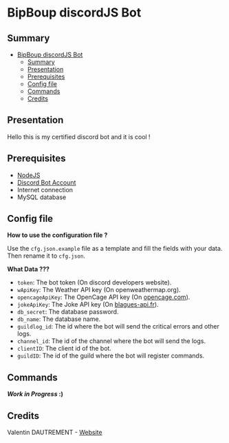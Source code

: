# BipBoup discordJS Bot

## Summary

- [BipBoup discordJS Bot](#bipboup-discordjs-bot)
  - [Summary](#summary)
  - [Presentation](#presentation)
  - [Prerequisites](#prerequisites)
  - [Config file](#config-file)
  - [Commands](#commands)
  - [Credits](#credits)

## Presentation

Hello this is my certified discord bot and it is cool !

## Prerequisites

 - [NodeJS](https://nodejs.org/en/)
 - [Discord Bot Account](https://discord.com/developers/applications)
 - Internet connection
 - MySQL database

## Config file

**How to use the configuration file ?**

Use the `cfg.json.example` file as a template and fill the fields with your data. Then rename it to `cfg.json`.

**What Data ???**

- `token`: The bot token (On discord developers website).
- `wApiKey`: The Weather API key (On openweathermap.org).
- `opencageApiKey`: The OpenCage API key (On [opencage.com](https://opencagedata.com/)).
- `jokeApiKey`: The Joke API key (On [blagues-api.fr](https://www.blagues-api.fr/)).
- `db_secret`: The database password.
- `db_name`: The database name.
- `guildlog_id`: The id where the bot will send the critical errors and other logs.
- `channel_id`: The id of the channel where the bot will send the logs.
- `clientID`: The client id of the bot.
- `guildID`: The id of the guild where the bot will register commands.

## Commands

***Work in Progress* :)**

## Credits

Valentin DAUTREMENT - [Website](https://www.lack-fr.com)
